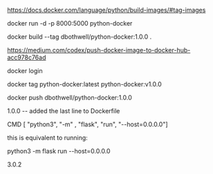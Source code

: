 https://docs.docker.com/language/python/build-images/#tag-images

docker run -d -p 8000:5000 python-docker

docker build --tag dbothwell/python-docker:1.0.0 .

https://medium.com/codex/push-docker-image-to-docker-hub-acc978c76ad

docker login

docker tag python-docker:latest python-docker:v1.0.0

docker push dbothwell/python-docker:1.0.0


1.0.0 -- added the last line to Dockerfile

CMD [ "python3", "-m" , "flask", "run", "--host=0.0.0.0"]

this is equivalent to running:

python3 -m flask run --host=0.0.0.0

3.0.2
